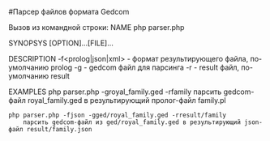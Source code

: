 #Парсер файлов формата Gedcom

 Вызов из командной строки:
 NAME
    php parser.php

 SYNOPSYS
    [OPTION]...[FILE]...

 DESCRIPTION
    -f<prolog|json|xml> - формат результирующего файла, по-умолчанию prolog
    -g                  - gedcom файл для парсинга
    -r                  - result файл, по-умолчанию result

 EXAMPLES
    php parser.php -groyal_family.ged -rfamily
        парсить gedcom-файл royal_family.ged в результирующий пролог-файл family.pl

    php parser.php -fjson -gged/royal_family.ged -rresult/family
        парсить gedcom-файл из ged/royal_family.ged в результирующий json-файл result/family.json
